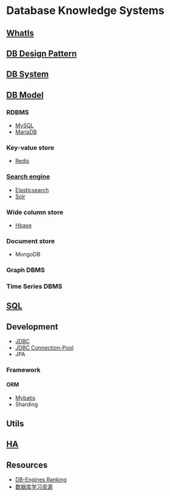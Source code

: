 # Database Knowledge Systems

## [WhatIs](WhatIs.md)

## [DB Design Pattern](db-dp/README.md)

## [DB System](db-system/README.md)

## [DB Model](db-model/README.md)
### RDBMS
* [MySQL](https://github.com/SunnnyChan/knowledge-Sys-of-MySQL)
* [MariaDB](https://www.tuicool.com/articles/fUniAbQ)

### Key-value store
* [Redis](z_KV/redis/README.md)

### [Search engine](z_SE/README.md)
* [Elasticsearch](z_SE/ES/README.md)
* [Solr](z_SE/solr/README.md)

### Wide column store
* [Hbase](z_Column-Store/hbase/README.md)

### Document store
* MongoDB

### Graph DBMS

### Time Series DBMS

## [SQL](db-SQL/README.md)

## Development
* [JDBC](/db-dev/jdbc/README.md)
* [JDBC Connection-Pool](/db-dev/CP/README.md)
* JPA
### Framework
#### ORM
* [Mybatis](db-dev/mybatis/README.md)
* Sharding

## Utils

## [HA](db-HA/README.md)

## Resources
* [DB-Engines Ranking](https://db-engines.com/en/ranking)
* [数据库学习资源](https://yq.aliyun.com/articles/37308?spm=a2c4e.11155435.0.0.76751373Z8lEnY)

